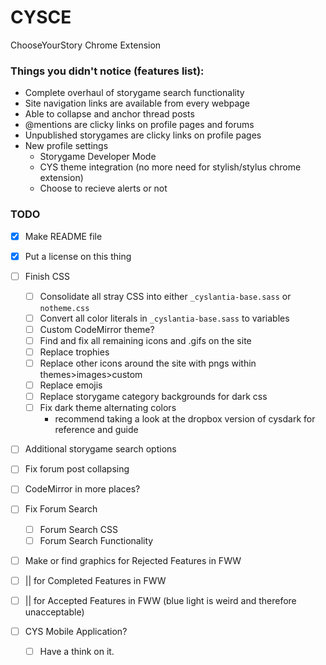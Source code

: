 # CYSCE
ChooseYourStory Chrome Extension

### Things you didn't notice (features list):

+ Complete overhaul of storygame search functionality
+ Site navigation links are available from every webpage
+ Able to collapse and anchor thread posts
+ @mentions are clicky links on profile pages and forums
+ Unpublished storygames are clicky links on profile pages
+ New profile settings
	+ Storygame Developer Mode
	+ CYS theme integration (no more need for stylish/stylus chrome extension)
	+ Choose to recieve alerts or not


### TODO
- [x] Make README file
- [x] Put a license on this thing
- [ ] Finish CSS
    - [ ] Consolidate all stray CSS into either `_cyslantia-base.sass` or `notheme.css`
    - [ ] Convert all color literals in `_cyslantia-base.sass` to variables
    - [ ] Custom CodeMirror theme?
	- [ ] Find and fix all remaining icons and .gifs on the site
	- [ ] Replace trophies
	- [ ] Replace other icons around the site with pngs within themes>images>custom
	- [ ] Replace emojis
	- [ ] Replace storygame category backgrounds for dark css
	- [ ] Fix dark theme alternating colors
		* recommend taking a look at the dropbox version of cysdark for reference and guide
- [ ] Additional storygame search options
- [ ] Fix forum post collapsing
- [ ] CodeMirror in more places?
- [ ] Fix Forum Search
	- [ ] Forum Search CSS
	- [ ] Forum Search Functionality
- [ ] Make or find graphics for Rejected Features in FWW
- [ ] || for Completed Features in FWW
- [ ] || for Accepted Features in FWW (blue light is weird and therefore unacceptable)



- [ ] CYS Mobile Application?
	- [ ] Have a think on it.